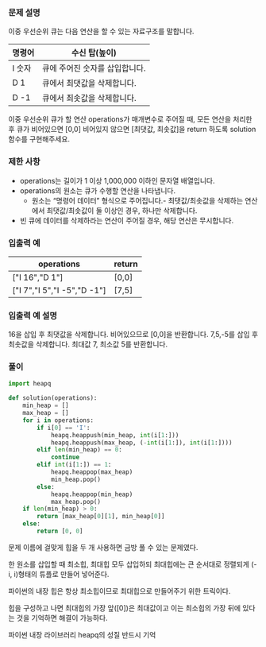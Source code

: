 ### 문제 설명

이중 우선순위 큐는 다음 연산을 할 수 있는 자료구조를 말합니다.

| 명령어 | 수신 탑(높이)                  |
| ------ | ------------------------------ |
| I 숫자 | 큐에 주어진 숫자를 삽입합니다. |
| D 1    | 큐에서 최댓값을 삭제합니다.    |
| D -1   | 큐에서 최솟값을 삭제합니다.    |

이중 우선순위 큐가 할 연산 operations가 매개변수로 주어질 때, 모든 연산을 처리한 후 큐가 비어있으면 [0,0] 비어있지 않으면 [최댓값, 최솟값]을 return 하도록 solution 함수를 구현해주세요.



### 제한 사항

- operations는 길이가 1 이상 1,000,000 이하인 문자열 배열입니다.
- operations의 원소는 큐가 수행할 연산을 나타냅니다.
  - 원소는 “명령어 데이터” 형식으로 주어집니다.- 최댓값/최솟값을 삭제하는 연산에서 최댓값/최솟값이 둘 이상인 경우, 하나만 삭제합니다.
- 빈 큐에 데이터를 삭제하라는 연산이 주어질 경우, 해당 연산은 무시합니다.



### 입출력 예

| operations                  | return |
| --------------------------- | ------ |
| ["I 16","D 1"]              | [0,0]  |
| ["I 7","I 5","I -5","D -1"] | [7,5]  |



### 입출력 예 설명

16을 삽입 후 최댓값을 삭제합니다. 비어있으므로 [0,0]을 반환합니다.
7,5,-5를 삽입 후 최솟값을 삭제합니다. 최대값 7, 최소값 5를 반환합니다.



### 풀이

```python
import heapq

def solution(operations):
    min_heap = []
    max_heap = []
    for i in operations:
        if i[0] == 'I':
            heapq.heappush(min_heap, int(i[1:]))
            heapq.heappush(max_heap, (-int(i[1:]), int(i[1:])))
        elif len(min_heap) == 0:
            continue
        elif int(i[1:]) == 1:
            heapq.heappop(max_heap)
            min_heap.pop()
        else:
            heapq.heappop(min_heap)
            max_heap.pop()
    if len(min_heap) > 0:
        return [max_heap[0][1], min_heap[0]]
    else:
        return [0, 0]
```

문제 이름에 걸맞게 힙을 두 개 사용하면 금방 풀 수 있는 문제였다.

한 원소를 삽입할 때 최소힙, 최대힙 모두 삽입하되 최대힙에는 큰 순서대로 정렬되게 (-i, i)형태의 튜플로 만들어 넣어준다.

파이썬의 내장 힙은 항상 최소힙이므로 최대힙으로 만들어주기 위한 트릭이다.

힙을 구성하고 나면 최대힙의 가장 앞([0])은 최대값이고 이는 최소힙의 가장 뒤에 있다는 것을 기억하면 해결이 가능하다.

파이썬 내장 라이브러리 heapq의 성질 반드시 기억